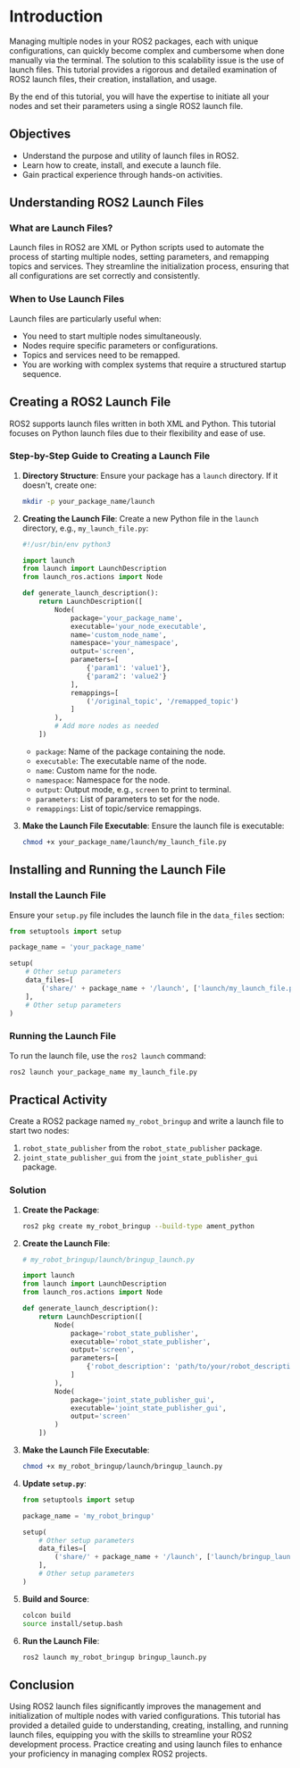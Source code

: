 #  Introduction

Managing multiple nodes in your ROS2 packages, each with unique configurations, can quickly become complex and cumbersome when done manually via the terminal. The solution to this scalability issue is the use of launch files. This tutorial provides a rigorous and detailed examination of ROS2 launch files, their creation, installation, and usage.

By the end of this tutorial, you will have the expertise to initiate all your nodes and set their parameters using a single ROS2 launch file.

## Objectives

- Understand the purpose and utility of launch files in ROS2.
- Learn how to create, install, and execute a launch file.
- Gain practical experience through hands-on activities.

## Understanding ROS2 Launch Files

### What are Launch Files?

Launch files in ROS2 are XML or Python scripts used to automate the process of starting multiple nodes, setting parameters, and remapping topics and services. They streamline the initialization process, ensuring that all configurations are set correctly and consistently.

### When to Use Launch Files

Launch files are particularly useful when:
- You need to start multiple nodes simultaneously.
- Nodes require specific parameters or configurations.
- Topics and services need to be remapped.
- You are working with complex systems that require a structured startup sequence.

## Creating a ROS2 Launch File

ROS2 supports launch files written in both XML and Python. This tutorial focuses on Python launch files due to their flexibility and ease of use.

### Step-by-Step Guide to Creating a Launch File

1. **Directory Structure**:
   Ensure your package has a `launch` directory. If it doesn't, create one:
   ```bash
   mkdir -p your_package_name/launch
   ```

2. **Creating the Launch File**:
   Create a new Python file in the `launch` directory, e.g., `my_launch_file.py`:
   ```python
   #!/usr/bin/env python3

   import launch
   from launch import LaunchDescription
   from launch_ros.actions import Node

   def generate_launch_description():
       return LaunchDescription([
           Node(
               package='your_package_name',
               executable='your_node_executable',
               name='custom_node_name',
               namespace='your_namespace',
               output='screen',
               parameters=[
                   {'param1': 'value1'},
                   {'param2': 'value2'}
               ],
               remappings=[
                   ('/original_topic', '/remapped_topic')
               ]
           ),
           # Add more nodes as needed
       ])
   ```

   - `package`: Name of the package containing the node.
   - `executable`: The executable name of the node.
   - `name`: Custom name for the node.
   - `namespace`: Namespace for the node.
   - `output`: Output mode, e.g., `screen` to print to terminal.
   - `parameters`: List of parameters to set for the node.
   - `remappings`: List of topic/service remappings.

3. **Make the Launch File Executable**:
   Ensure the launch file is executable:
   ```bash
   chmod +x your_package_name/launch/my_launch_file.py
   ```

## Installing and Running the Launch File

### Install the Launch File

Ensure your `setup.py` file includes the launch file in the `data_files` section:
```python
from setuptools import setup

package_name = 'your_package_name'

setup(
    # Other setup parameters
    data_files=[
        ('share/' + package_name + '/launch', ['launch/my_launch_file.py']),
    ],
    # Other setup parameters
)
```

### Running the Launch File

To run the launch file, use the `ros2 launch` command:
```bash
ros2 launch your_package_name my_launch_file.py
```

## Practical Activity

Create a ROS2 package named `my_robot_bringup` and write a launch file to start two nodes:
1. `robot_state_publisher` from the `robot_state_publisher` package.
2. `joint_state_publisher_gui` from the `joint_state_publisher_gui` package.

### Solution

1. **Create the Package**:
   ```bash
   ros2 pkg create my_robot_bringup --build-type ament_python
   ```

2. **Create the Launch File**:
   ```python
   # my_robot_bringup/launch/bringup_launch.py

   import launch
   from launch import LaunchDescription
   from launch_ros.actions import Node

   def generate_launch_description():
       return LaunchDescription([
           Node(
               package='robot_state_publisher',
               executable='robot_state_publisher',
               output='screen',
               parameters=[
                   {'robot_description': 'path/to/your/robot_description.urdf'}
               ]
           ),
           Node(
               package='joint_state_publisher_gui',
               executable='joint_state_publisher_gui',
               output='screen'
           )
       ])
   ```

3. **Make the Launch File Executable**:
   ```bash
   chmod +x my_robot_bringup/launch/bringup_launch.py
   ```

4. **Update `setup.py`**:
   ```python
   from setuptools import setup

   package_name = 'my_robot_bringup'

   setup(
       # Other setup parameters
       data_files=[
           ('share/' + package_name + '/launch', ['launch/bringup_launch.py']),
       ],
       # Other setup parameters
   )
   ```

5. **Build and Source**:
   ```bash
   colcon build
   source install/setup.bash
   ```

6. **Run the Launch File**:
   ```bash
   ros2 launch my_robot_bringup bringup_launch.py
   ```

## Conclusion

Using ROS2 launch files significantly improves the management and initialization of multiple nodes with varied configurations. This tutorial has provided a detailed guide to understanding, creating, installing, and running launch files, equipping you with the skills to streamline your ROS2 development process. Practice creating and using launch files to enhance your proficiency in managing complex ROS2 projects.